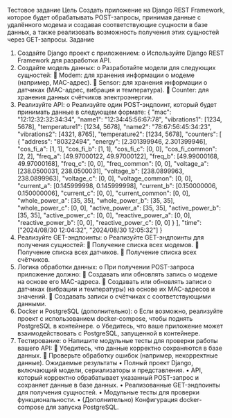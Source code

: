 Тестовое задание
Цель
Создать приложение на Django REST Framework, которое будет обрабатывать POST-запросы, принимая данные с удалённого модема и создавая соответствующие сущности в базе данных, а также реализовать возможность получения этих сущностей через GET-запросы.
Задание
1.	Создайте Django проект с приложением:
o	Используйте Django REST Framework для разработки API.
2.	Создайте модель данных:
o	Разработайте модели для следующих сущностей: 
	Modem: для хранения информации о модеме (например, MAC-адрес).
	Sensor: для хранения информации о датчиках (MAC-адрес, вибрация и температура).
	Counter: для хранения данных счётчиков электроэнергии.
3.	Реализуйте API:
o	Реализуйте один POST-эндпоинт, который будет принимать данные в следующем формате: {
    "mac": "12:12:32:32:34:34",
    "name1": "12:34:45:56:67:78",
    "vibrations1": [1234, 5678],
    "temperature1": [1234, 5678],
    "name2": "78:67:56:45:34:23",
    "vibrations2": [4321, 8765],
    "temperature2": [1234, 5678],
    "counters": [
        {
            "address": "80322494",
            "energy": [2.301399946, 2.301399946],
            "cos_fi_a": [1, 1],
            "cos_fi_b": [1, 1],
            "cos_fi_c": [0, 0],
            "cos_fi_common": [2, 2],
            "freq_a": [49.97000122, 49.97000122],
            "freq_b": [49.99000168, 49.97000168],
            "freq_c": [0, 0],
            "freq_common": [0, 0],
            "voltage_a": [238.0500031, 238.0500031],
            "voltage_b": [238.0899963, 238.0899963],
            "voltage_c": [0, 0],
            "voltage_common": [0, 0],
            "current_a": [0.145999998, 0.145999998],
            "current_b": [0.150000006, 0.150000006],
            "current_c": [0, 0],
            "current_common": [0, 0],
            "whole_power_a": [35, 35],
            "whole_power_b": [35, 35],
            "whole_power_c": [0, 0],
            "active_power_a": [35, 35],
            "active_power_b": [35, 35],
            "active_power_c": [0, 0],
            "reactive_power_a": [0, 0],
            "reactive_power_b": [0, 0],
            "reactive_power_c": [0, 0]
        }
    ],
    "time": ["2024/08/30 12:04:32", "2024/08/30 12:05:32"]
}
4.	Реализуйте GET-эндпоинты:
o	Реализуйте GET-эндпоинты для получения сущностей: 
	Получение списка всех модемов.
	Получение списка всех датчиков.
	Получение списка всех счётчиков.
5.	Логика обработки данных:
o	При получении POST-запроса приложение должно: 
	Создавать или обновлять запись о модеме на основе его MAC-адреса.
	Создавать или обновлять записи о датчиках (вибрации и температуры) на основе их MAC-адресов и значений.
	Создавать записи о счётчиках с соответствующими данными.
6.	Docker и PostgreSQL (дополнительно):
o	Если возможно, реализуйте проект с использованием docker-compose, чтобы поднять PostgreSQL в контейнере.
o	Убедитесь, что ваше приложение может взаимодействовать с PostgreSQL, запущенной в контейнере.
7.	Тестирование:
o	Напишите модульные тесты для проверки работы вашего API: 
	Убедитесь, что данные корректно сохраняются в базе данных.
	Проверьте обработку ошибок (например, некорректные данные).
Ожидаемые результаты
•	Полный проект Django, включающий модели, сериализаторы и представления.
•	API, который корректно обрабатывает указанный POST-запрос и сохраняет данные в базе данных.
•	Реализованные GET-эндпоинты для получения сущностей.
•	Модульные тесты для проверки функциональности.
•	(Дополнительно) Конфигурация docker-compose для запуска PostgreSQL.


